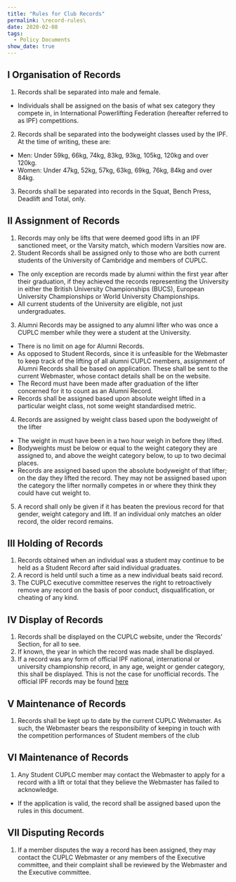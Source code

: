```yaml
---
title: "Rules for Club Records"
permalink: \record-rules\
date: 2020-02-08
tags:
  - Policy Documents
show_date: true
---
```

## I Organisation of Records
1. Records shall be separated into male and female.
  * Individuals shall be assigned on the basis of what sex category they compete in, in International Powerlifting Federation (hereafter referred to as IPF) competitions.
2. Records shall be separated into the bodyweight classes used by the IPF. At the time of writing,
these are:
  * Men: Under 59kg, 66kg, 74kg, 83kg, 93kg, 105kg, 120kg and over 120kg.
  * Women: Under 47kg, 52kg, 57kg, 63kg, 69kg, 76kg, 84kg and over 84kg.
3. Records shall be separated into records in the Squat, Bench Press, Deadlift and Total, only.

## II Assignment of Records
1. Records may only be lifts that were deemed good lifts in an IPF sanctioned meet, or the Varsity match, which modern Varsities now are.
2. Student Records shall be assigned only to those who are both current students of the University of Cambridge and members of CUPLC.
  * The only exception are records made by alumni within the first year after their graduation, if they achieved the records representing the University in either the British University Championships (BUCS), European University Championships or World University Championships.
  * All current students of the University are eligible, not just undergraduates.
3. Alumni Records may be assigned to any alumni lifter who was once a CUPLC member while they were a student at the University.
  * There is no limit on age for Alumni Records.
  * As opposed to Student Records, since it is unfeasible for the Webmaster to keep track of the lifting of all alumni CUPLC members, assignment of Alumni Records shall be based on application. These shall be sent to the current Webmaster, whose contact details shall be on the website.
  * The Record must have been made after graduation of the lifter concerned for it to count as an Alumni Record.
  * Records shall be assigned based upon absolute weight lifted in a particular weight class, not some weight standardised metric.
4. Records are assigned by weight class based upon the bodyweight of the lifter
  * The weight in must have been in a two hour weigh in before they lifted.
  * Bodyweights must be below or equal to the weight category they are assigned to, and above the weight category below, to up to two decimal places.
  * Records are assigned based upon the absolute bodyweight of that lifter; on the day they lifted the record. They may not be assigned based upon the category the lifter normally competes in or where they think they could have cut weight to.
5. A record shall only be given if it has beaten the previous record for that gender, weight category and lift. If an individual only matches an older record, the older record remains.

## III Holding of Records
1. Records obtained when an individual was a student may continue to be held as a Student Record after said individual graduates.
2. A record is held until such a time as a new individual beats said record.
3. The CUPLC executive committee reserves the right to retroactively remove any record on the basis of poor conduct, disqualification, or cheating of any kind.

## IV Display of Records
1. Records shall be displayed on the CUPLC website, under the ‘Records’ Section, for all to see.
2. If known, the year in which the record was made shall be displayed.
3. If a record was any form of official IPF national, international or university championship record, in any age, weight or gender category, this shall be displayed. This is not the case for unofficial records. The official IPF records may be found [here](http://www.powerlifting.sport/championships/records.html)

## V Maintenance of Records
1. Records shall be kept up to date by the current CUPLC Webmaster. As such, the Webmaster bears the responsibility of keeping in touch with the competition performances of Student members of the club

## VI Maintenance of Records
1. Any Student CUPLC member may contact the Webmaster to apply for a record with a lift or
total that they believe the Webmaster has failed to acknowledge.
  * If the application is valid, the record shall be assigned based upon the rules in this
document.

## VII Disputing Records
1. If a member disputes the way a record has been assigned, they may contact the CUPLC
Webmaster or any members of the Executive committee, and their complaint shall be reviewed
by the Webmaster and the Executive committee.
